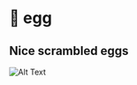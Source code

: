 # 🥚 egg

## Nice scrambled eggs

![Alt Text](https://media.tenor.com/fePQT3FXJJwAAAAM/shiggy-cook.gif)
